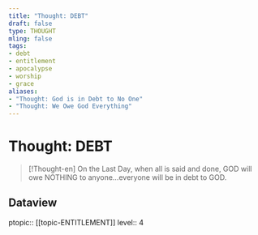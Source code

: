 ```yaml
---
title: "Thought: DEBT"
draft: false
type: THOUGHT
mling: false
tags:
- debt
- entitlement
- apocalypse
- worship
- grace
aliases:
- "Thought: God is in Debt to No One"
- "Thought: We Owe God Everything"
---
```

# Thought: DEBT
> [!Thought-en]
> On the Last Day, when all is said and done, GOD will owe NOTHING to anyone…everyone will be in debt to GOD.

## Dataview
ptopic:: [[topic-ENTITLEMENT]]
level:: 4
